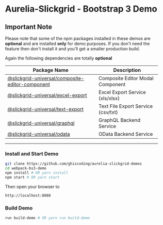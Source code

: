 # Aurelia-Slickgrid - Bootstrap 3 Demo

## Important Note
Please note that some of the npm packages installed in these demos are **optional** and are installed **only** for demo purposes. If you don't need the feature then don't install it and you'll get a smaller production build. 

Again the following dependencies are totally **optional**

| Package Name | Description |
| ------------ | ----------- |
| [@slickgrid-universal/composite-editor-component](https://github.com/ghiscoding/slickgrid-universal/tree/master/packages/composite-editor-component) | Composite Editor Modal Component |
| [@slickgrid-universal/excel-export](https://github.com/ghiscoding/slickgrid-universal/tree/master/packages/excel-export) | Excel Export Service (xls/xlsx) |
| [@slickgrid-universal/text-export](https://github.com/ghiscoding/slickgrid-universal/tree/master/packages/text-export) | Text File Export Service (csv/txt) |
| [@slickgrid-universal/graphql](https://github.com/ghiscoding/slickgrid-universal/tree/master/packages/graphql) | GraphQL Backend Service |
| [@slickgrid-universal/odata](https://github.com/ghiscoding/slickgrid-universal/tree/master/packages/odata) | OData Backend Service |

---

### Install and Start Demo
```bash
git clone https://github.com/ghiscoding/aurelia-slickgrid-demos
cd webpack-bs3-demo
npm install # OR yarn install
npm start # OR yarn start
```

Then open your browser to
```html
http://localhost:8080
```

### Build Demo
```bash
run build-demo # OR yarn run build-demo
```
